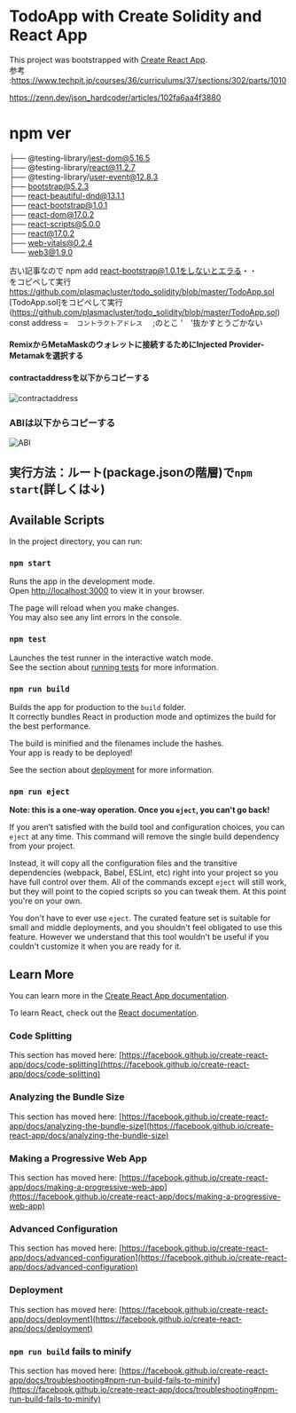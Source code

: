 # TodoApp with Create Solidity and React App

This project was bootstrapped with [Create React App](https://github.com/facebook/create-react-app).  
参考    :https://www.techpit.jp/courses/36/curriculums/37/sections/302/parts/1010

https://zenn.dev/json_hardcoder/articles/102fa6aa4f3880
# npm ver
├── @testing-library/jest-dom@5.16.5  
├── @testing-library/react@11.2.7  
├── @testing-library/user-event@12.8.3  
├── bootstrap@5.2.3  
├── react-beautiful-dnd@13.1.1  
├── react-bootstrap@1.0.1  
├── react-dom@17.0.2  
├── react-scripts@5.0.0  
├── react@17.0.2  
├── web-vitals@0.2.4  
└── web3@1.9.0 
<!--
- @testing-library/jest-dom@5.16.5
- @testing-library/react@11.2.7
- @testing-library/user-event@12.8.3
- bootstrap@5.2.3
- react-beautiful-dnd@13.1.1
- react-bootstrap@1.0.1
- react-dom@17.0.2
- react-scripts@5.0.0
- react@17.0.2
- web-vitals@0.2.4
- web3@1.9.0

 --> 

古い記事なので
 npm add react-bootstrap@1.0.1をしないとエラる・・  
をコピペして実行  https://github.com/plasmacluster/todo_solidity/blob/master/TodoApp.sol
 [TodoApp.sol]をコピペして実行 (https://github.com/plasmacluster/todo_solidity/blob/master/TodoApp.sol)
 const address = ` ` `コントラクトアドレス
` ` `;のとこ  '　'抜かすとうごかない

#### RemixからMetaMaskのウォレットに接続するためにInjected Provider-Metamakを選択する  
#### contractaddressを以下からコピーする


 ![contractaddress](/contractaddress+metamask.png) 

 ### ABIは以下からコピーする
  ![ABI](/ABIRemix2.png) 
## 実行方法：ルート(package.jsonの階層)で`npm start`(詳しくは↓)
## Available Scripts

In the project directory, you can run:

### `npm start`

Runs the app in the development mode.\
Open [http://localhost:3000](http://localhost:3000) to view it in your browser.

The page will reload when you make changes.\
You may also see any lint errors in the console.

### `npm test`

Launches the test runner in the interactive watch mode.\
See the section about [running tests](https://facebook.github.io/create-react-app/docs/running-tests) for more information.

### `npm run build`

Builds the app for production to the `build` folder.\
It correctly bundles React in production mode and optimizes the build for the best performance.

The build is minified and the filenames include the hashes.\
Your app is ready to be deployed!

See the section about [deployment](https://facebook.github.io/create-react-app/docs/deployment) for more information.

### `npm run eject`

**Note: this is a one-way operation. Once you `eject`, you can't go back!**

If you aren't satisfied with the build tool and configuration choices, you can `eject` at any time. This command will remove the single build dependency from your project.

Instead, it will copy all the configuration files and the transitive dependencies (webpack, Babel, ESLint, etc) right into your project so you have full control over them. All of the commands except `eject` will still work, but they will point to the copied scripts so you can tweak them. At this point you're on your own.

You don't have to ever use `eject`. The curated feature set is suitable for small and middle deployments, and you shouldn't feel obligated to use this feature. However we understand that this tool wouldn't be useful if you couldn't customize it when you are ready for it.

## Learn More

You can learn more in the [Create React App documentation](https://facebook.github.io/create-react-app/docs/getting-started).

To learn React, check out the [React documentation](https://reactjs.org/).

### Code Splitting

This section has moved here: [https://facebook.github.io/create-react-app/docs/code-splitting](https://facebook.github.io/create-react-app/docs/code-splitting)

### Analyzing the Bundle Size

This section has moved here: [https://facebook.github.io/create-react-app/docs/analyzing-the-bundle-size](https://facebook.github.io/create-react-app/docs/analyzing-the-bundle-size)

### Making a Progressive Web App

This section has moved here: [https://facebook.github.io/create-react-app/docs/making-a-progressive-web-app](https://facebook.github.io/create-react-app/docs/making-a-progressive-web-app)

### Advanced Configuration

This section has moved here: [https://facebook.github.io/create-react-app/docs/advanced-configuration](https://facebook.github.io/create-react-app/docs/advanced-configuration)

### Deployment

This section has moved here: [https://facebook.github.io/create-react-app/docs/deployment](https://facebook.github.io/create-react-app/docs/deployment)

### `npm run build` fails to minify

This section has moved here: [https://facebook.github.io/create-react-app/docs/troubleshooting#npm-run-build-fails-to-minify](https://facebook.github.io/create-react-app/docs/troubleshooting#npm-run-build-fails-to-minify)
